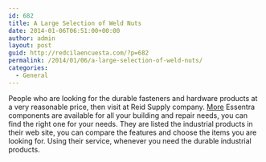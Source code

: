 ```yaml
---
id: 682
title: A Large Selection of Weld Nuts
date: 2014-01-06T06:51:00+00:00
author: admin
layout: post
guid: http://redcilaencuesta.com/?p=682
permalink: /2014/01/06/a-large-selection-of-weld-nuts/
categories:
  - General
---
```

People who are looking for the durable fasteners and hardware products at a very reasonable price, then visit at Reid Supply company. [More](http://reidsupply.com/products/fasteners-hardware/fasteners/nuts/weld-nuts/) Essentra components are available for all your building and repair needs, you can find the right one for your needs. They are listed the industrial products in their web site, you can compare the features and choose the items you are looking for. Using their service, whenever you need the durable industrial products.